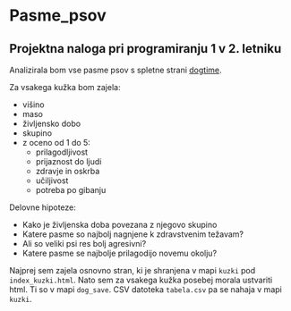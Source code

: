 # Pasme_psov
## Projektna naloga pri programiranju 1 v 2. letniku

Analizirala bom vse pasme psov s spletne strani [dogtime](https://dogtime.com/dog-breeds/profiles).

Za vsakega kužka bom zajela:
* višino
* maso
* življensko dobo
* skupino
* z oceno od 1 do 5:
    * prilagodljivost
    * prijaznost do ljudi
    * zdravje in oskrba
    * učiljivost
    * potreba po gibanju

Delovne hipoteze:
* Kako je življenska doba povezana z njegovo skupino
* Katere pasme so najbolj nagnjene k zdravstvenim težavam?
* Ali so veliki psi res bolj agresivni?
* Katere pasme se najbolje prilagodijo novemu okolju?

Najprej sem zajela osnovno stran, ki je shranjena v mapi `kuzki` pod `index_kuzki.html`. Nato sem za vsakega kužka posebej morala ustvariti html. Ti so v mapi `dog_save`. CSV datoteka `tabela.csv` pa se nahaja v mapi `kuzki`.
